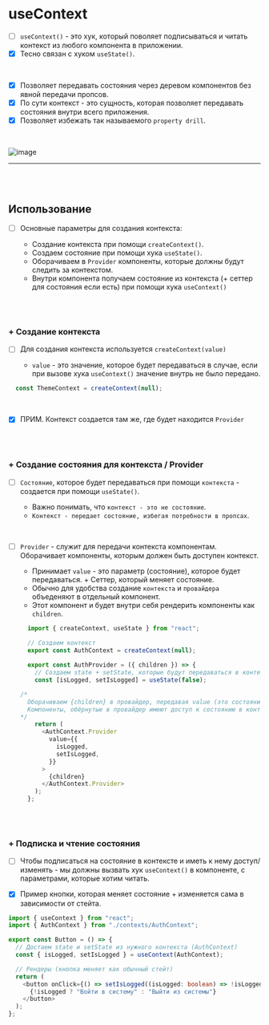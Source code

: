 # useContext

- [ ] `useContext()` - это хук, который поволяет подписываться и читать контекст из любого компонента в приложении.
- [x] Тесно связан с хуком `useState()`. 

<br>

- [x] Позволяет передавать состояния через деревом компонентов без явной передачи пропсов.
- [x] По сути контекст - это сущность, которая позволяет передавать состояния внутри всего приложения.
- [x] Позволяет избежать так называемого `property drill`.

<br>

![image](https://github.com/acidshotgun/react-hooks-new/assets/117285472/1f00d5d6-7f90-4ae7-8d8f-0c2e519a9f19)

<hr>
<br>
<br>

<h2>Использование</h2>

- [ ] Основные параметры для создания контекста:

  + Создание контекста при помощи `createContext()`.
  + Создаем состояние при помощи хука `useState()`.
  + Оборачиваем в `Provider` компоненты, которые должны будут следить за контекстом.
  + Внутри компонента получаем состояние из контекста (+ сеттер для состояния если есть) при помощи хука `useContext()`
     
<br>
<br>

<h3>+ Создание контекста</h3>

- [ ] Для создания контекста используется `createContext(value)`

  + `value` - это значение, которое будет передаваться в случае, если при вызове хука `useContext()` значение внутрь не было передано.
     
```typescript
  const ThemeContext = createContext(null);
```
     
<br>

- [x] ПРИМ. Контекст создается там же, где будет находится `Provider`

<br>
<br>

<h3>+ Создание состояния для контекста / Provider</h3>

- [ ] `Состояние`, которое будет передаваться при помощи `контекста` - создается при помощи `useState()`.

  + Важно понимать, что `контекст - это не состояние`.
  + `Контекст - передает состояние, избегая потребности в пропсах`.
     
<br>

- [ ] `Provider` - служит для передачи контекста компонентам. Оборачивает компоненты, которым должен быть доступен контекст.

  + Принимает `value` - это параметр (состояние), которое будет передаваться. + Сеттер, который меняет состояние.
  + Обычно для удобства создание `контекста` и `провайдера` объеденяют в отдельный компонент.
  + Этот компонент и будет внутри себя рендерить компоненты как `children`.
     
  ```typescript
    import { createContext, useState } from "react";

    // Создаем контекст
    export const AuthContext = createContext(null);
    
    export const AuthProvider = ({ children }) => {
      // Создаем state + setState, которые будут передаваться в контексте
      const [isLogged, setIsLogged] = useState(false);

  /*
    Оборачиваем {children} в провайдер, передавая value (это состояние и смена состояния)
    Компоненты, обёрнутые в провайдер имеют доступ к состоянию в контексте.
  */
      return (
        <AuthContext.Provider
          value={{
            isLogged,
            setIsLogged,
          }}
        >
          {children}
        </AuthContext.Provider>
      );
    };
  ```

<br>
<br>

<h3>+ Подписка и чтение состояния</h3>

- [ ] Чтобы подписаться на состояние в контексте и иметь к нему доступ/изменять - мы должны вызвать хук `useContext()` в компоненте, с параметрами, которые хотим читать.

- [x] Пример кнопки, которая меняет состояние + изменяется сама в зависимости от стейта.

```typescript
import { useContext } from "react";
import { AuthContext } from "./contexts/AuthContext";

export const Button = () => {
  // Достаем state и setState из нужного контекста (AuthContext)
  const { isLogged, setIsLogged } = useContext(AuthContext);

  // Рендеры (кнопка меняет как обычный стейт)
  return (
    <button onClick={() => setIsLogged((isLogged: boolean) => !isLogged)}>
      {!isLogged ? "Войти в систему" : "Выйти из системы"}
    </button>
  );
};
```
